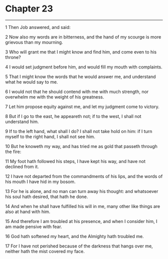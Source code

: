 # Chapter 23

***

1 Then Job answered, and said:

2 Now also my words are in bitterness, and the hand of my scourge is more grievous than my mourning.

3 Who will grant me that I might know and find him, and come even to his throne?

4 I would set judgment before him, and would fill my mouth with complaints.

5 That I might know the words that he would answer me, and understand what he would say to me.

6 I would not that he should contend with me with much strength, nor overwhelm me with the weight of his greatness.

7 Let him propose equity against me, and let my judgment come to victory.

8 But if I go to the east, he appeareth not; if to the west, I shall not understand him.

9 If to the left hand, what shall I do? I shall not take hold on him: if I turn myself to the right hand, I shall not see him.

10 But he knoweth my way, and has tried me as gold that passeth through the fire:

11 My foot hath followed his steps, I have kept his way, and have not declined from it.

12 I have not departed from the commandments of his lips, and the words of his mouth I have hid in my bosom.

13 For he is alone, and no man can turn away his thought: and whatsoever his soul hath desired, that hath he done.

14 And when he shall have fulfilled his will in me, many other like things are also at hand with him.

15 And therefore I am troubled at his presence, and when I consider him, I am made pensive with fear.

16 God hath softened my heart, and the Almighty hath troubled me.

17 For I have not perished because of the darkness that hangs over me, neither hath the mist covered my face.

